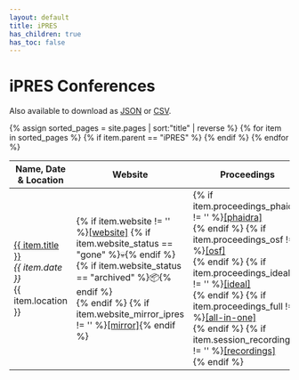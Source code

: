 ```yaml
---
layout: default
title: iPRES
has_children: true
has_toc: false
---
```


# iPRES Conferences

Also available to download as [JSON](./ipres.json) or [CSV](./ipres.csv).

<table>
<thead>
<tr><th>Name, Date & Location</th><th>Website</th><th>Proceedings</th></tr>
</thead>
<tbody>
{% assign sorted_pages = site.pages | sort:"title" | reverse %}
{% for item in sorted_pages %}
{% if item.parent == "iPRES" %}
<tr>
  <td><a href="{{ item.url | relative_url }}">{{ item.title }}</a><br/><i>{{ item.date }}</i><br/>{{ item.location }}</td>
  <td>
    {% if item.website != '' %}<a title="Original website" href="{{ item.website }}">[website]</a>
      {% if item.website_status == "gone" %}💀{% endif %}
      {% if item.website_status == "archived" %}📦{% endif %}
      <br/>
    {% endif %}
    {% if item.website_mirror_ipres != '' %}<a title="Mirror of website hosted on ipres-conferences.org." href="{{ item.website_mirror_ipres }}">[mirror]</a>{% endif %}
  </td>
  <td>
    {% if item.proceedings_phaidra != '' %}<a href="{{ item.proceedings_phaidra }}">[phaidra]</a><br/>{% endif %}
    {% if item.proceedings_osf != '' %}<a href="{{ item.proceedings_osf }}">[osf]</a><br/>{% endif %}
    {% if item.proceedings_ideals != '' %}<a href="{{ item.proceedings_ideals }}">[ideal]</a><br/>{% endif %}
    {% if item.proceedings_full != '' %}<a href="{{ item.proceedings_full }}">[all-in-one]</a><br/>{% endif %}
    {% if item.session_recordings != '' %}<a href="{{ item.session_recordings }}">[recordings]</a><br/>{% endif %}
  </td>
</tr>
{% endif %}
{% endfor %}
</tbody>
</table>

